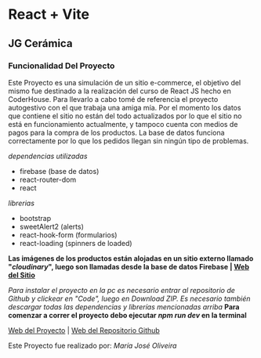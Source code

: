 # React + Vite

## JG Cerámica

### Funcionalidad Del Proyecto
Este Proyecto es una simulación de un sitio e-commerce, el objetivo del mismo fue destinado a la realización del curso de React JS hecho en CoderHouse. Para llevarlo a cabo tomé de referencia el proyecto autogestivo con el que trabaja una amiga mía. Por el momento los datos que contiene el sitio no están del todo actualizados por lo que el sitio no está en funcionamiento actualmente, y tampoco cuenta con medios de pagos para la compra de los productos. La base de datos funciona correctamente por lo que los pedidos llegan sin ningún tipo de problemas. 




_dependencias utilizadas_
* firebase (base de datos)
* react-router-dom
* react

_librerias_
* bootstrap
* sweetAlert2 (alerts)
* react-hook-form (formularios)
* react-loading (spinners de loaded)

**Las imágenes de los productos están alojadas en un sitio externo llamado "_cloudinary_", luego son llamadas desde la base de datos Firebase  | 
[Web del Sitio](https://cloudinary.com/)**



_Para instalar el proyecto en la pc es necesario entrar al repositorio de Github y clickear en "Code", luego en Download ZIP.
 Es necesario también descargar todas las dependencias y librerías mencionadas arriba_
 **Para comenzar a correr el proyecto debo ejecutar _npm run dev_ en la terminal**



[Web del Proyecto](https://jgceramica.netlify.app) |
[Web del Repositorio Github](https://github.com/jose-obsidiana/jgceramica-Oliveira)

Este Proyecto fue realizado por: _María José Oliveira_